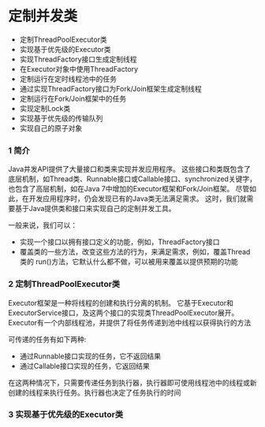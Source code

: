 定制并发类
========

- 定制ThreadPoolExecutor类
- 实现基于优先级的Executor类
- 实现ThreadFactory接口生成定制线程
- 在Executor对象中使用ThreadFactory
- 定制运行在定时线程池中的任务
- 通过实现ThreadFactory接口为Fork/Join框架生成定制线程
- 定制运行在Fork/Join框架中的任务
- 实现定制Lock类
- 实现基于优先级的传输队列
- 实现自己的原子对象

### 1 简介
Java并发API提供了大量接口和类来实现并发应用程序。
这些接口和类既包含了底层机制，如Thread类、Runnable接口或Callable接口、synchronized关键字，
也包含了高层机制，如在Java 7中增加的Executor框架和Fork/Join框架。
尽管如此，在开发应用程序时，仍会发现已有的Java类无法满足需求。
这时，我们就需要基于Java提供类和接口来实现自己的定制并发工具。

一般来说，我们可以：
- 实现一个接口以拥有接口定义的功能，例如，ThreadFactory接口
- 覆盖类的一些方法，改变这些方法的行为，来满足需求，例如，覆盖Thread类的
run()方法，它默认什么都不做，可以被用来覆盖以提供预期的功能

### 2 定制ThreadPoolExecutor类
Executor框架是一种将线程的创建和执行分离的机制。
它基于Executor和ExecutorService接口，及这两个接口的实现类ThreadPoolExecutor展开。
Executor有一个内部线程池，并提供了将任务传递到池中线程以获得执行的方法

可传递的任务有如下两种:
- 通过Runnable接口实现的任务，它不返回结果
- 通过Callable接口实现的任务，它返回结果

在这两种情况下，只需要传递任务到执行器，执行器即可使用线程池中的线程或新创建的线程来执行任务。执行器也决定了任务执行的时间

### 3 实现基于优先级的Executor类







